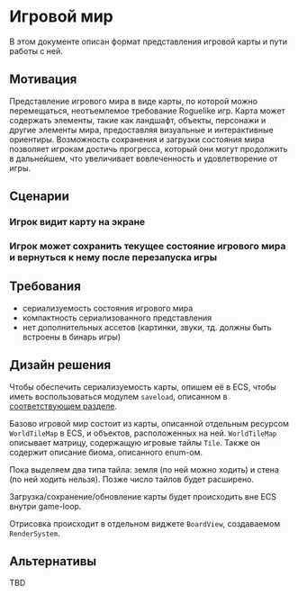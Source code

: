 # Игровой мир

В этом документе описан формат представления игровой карты и
пути работы с ней.

## Мотивация

Представление игрового мира в виде карты, по которой можно перемещаться, неотъемлемое требование Roguelike игр.
Карта может содержать элементы, такие как ландшафт, объекты, персонажи и другие элементы мира, предоставляя визуальные и интерактивные ориентиры.
Возможность сохранения и загрузки состояния мира позволяет игрокам достичь прогресса, который они могут продолжить в дальнейшем,
что увеличивает вовлеченность и удовлетворение от игры.

## Сценарии

### Игрок видит карту на экране

### Игрок может сохранить текущее состояние игрового мира и вернуться к нему после перезапуска игры

## Требования

- сериализуемость состояния игрового мира
- компактность сериализованного представления
- нет дополнительных ассетов (картинки, звуки, тд. должны быть встроены в бинарь игры)

## Дизайн решения

Чтобы обеспечить сериализуемость карты, опишем её в ECS, чтобы иметь воспользоваться модулем `saveload`, описанном в [соответствующем разделе](./component-system.md).

Базово игровой мир состоит из карты, описанной отдельным ресурсом `WorldTileMap` в ECS, и объектов, расположенных на ней. `WorldTileMap` описывает матрицу, содержащую игровые тайлы `Tile`. Также он содержит описание биома, описанного enum-ом.

Пока выделяем два типа тайла: земля (по ней можно ходить) и стена (по ней ходить нельзя). Позже число тайлов будет расширено.

Загрузка/сохранение/обновление карты будет происходить вне ECS внутри game-loop.

Отрисовка происходит в отдельном виджете `BoardView`, создаваемом `RenderSystem`.

## Альтернативы

TBD

